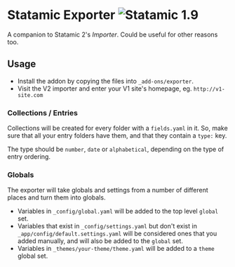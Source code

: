 # Statamic Exporter ![Statamic 1.9](https://img.shields.io/badge/statamic-1.9-lightgrey.svg?style=flat-square)
A companion to Statamic 2's _Importer_. Could be useful for other reasons too.

## Usage
- Install the addon by copying the files into `_add-ons/exporter`.
- Visit the V2 importer and enter your V1 site's homepage, eg. `http://v1-site.com`

### Collections / Entries
Collections will be created for every folder with a `fields.yaml` in it. So, make sure that all your entry folders
have them, and that they contain a `type:` key.

The type should be `number`, `date` or `alphabetical`, depending on the type of entry ordering.

### Globals
The exporter will take globals and settings from a number of different places and turn them into globals.

- Variables in `_config/global.yaml` will be added to the top level `global` set.
- Variables that exist in `_config/settings.yaml` but don't exist in `_app/config/default.settings.yaml` will be
  considered ones that you added manually, and will also be added to the `global` set.
- Variables in `_themes/your-theme/theme.yaml` will be added to a `theme` global set.
